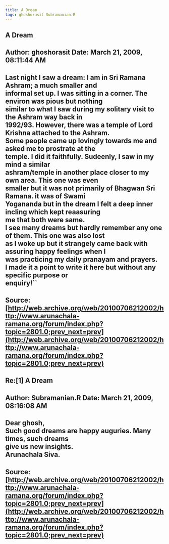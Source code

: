 ```yaml
--- 
title: A Dream   
tags: ghoshorasit Subramanian.R  
---  
```

## A Dream  
Author: ghoshorasit         Date: March 21, 2009, 08:11:44 AM  
---  
Last night I saw a dream: I am in Sri Ramana Ashram; a much smaller and  
informal set up. I was sitting in a corner. The environ was pious but nothing  
similar to what I saw during my solitary visit to the Ashram way back in  
1992/93. However, there was a temple of Lord Krishna attached to the Ashram.  
Some people came up lovingly towards me and asked me to prostrate at the  
temple. I did it faithfully. Sudeenly, I saw in my mind a similar  
ashram/temple in another place closer to my own area. This one was even  
smaller but it was not primarily of Bhagwan Sri Ramana. it was of Swami  
Yogananda but in the dream I felt a deep inner incling which kept reaasuring  
me that both were same.   
I see many dreams but hardly remember any one of them. This one was also lost  
as I woke up but it strangely came back with assuring happy feelings when I  
was practicing my daily pranayam and prayers.   
I made it a point to write it here but without any specific purpose or  
enquiry!``
 ---  
Source:[http://web.archive.org/web/20100706212002/http://www.arunachala-ramana.org/forum/index.php?topic=2801.0;prev_next=prev](http://web.archive.org/web/20100706212002/http://www.arunachala-ramana.org/forum/index.php?topic=2801.0;prev_next=prev)   
---  

## Re:[1] A Dream  
Author: Subramanian.R       Date: March 21, 2009, 08:16:08 AM  
---  
Dear ghosh,   
Such good dreams are happy auguries. Many times, such dreams   
give us new insights.   
Arunachala Siva.
 ---  
Source:[http://web.archive.org/web/20100706212002/http://www.arunachala-ramana.org/forum/index.php?topic=2801.0;prev_next=prev](http://web.archive.org/web/20100706212002/http://www.arunachala-ramana.org/forum/index.php?topic=2801.0;prev_next=prev)   
---  

